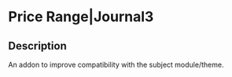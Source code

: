 # Price Range|Journal3

## Description
An addon to improve compatibility with the subject module/theme.
